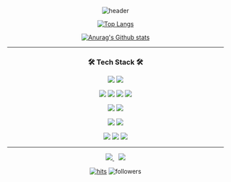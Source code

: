 <div align="center">  

![header](https://capsule-render.vercel.app/api?type=waving&color=gradient&height=300&section=header&text=Jaeook%20Jeong&fontSize=80)
</div>


<div align=center>

[![Top Langs](https://github-readme-stats.vercel.app/api/top-langs/?username=Jaeookk&layout=compact)](https://github.com/metleeha)

[![Anurag's Github stats](https://github-readme-stats.vercel.app/api?username=Jaeookk&show_icons=true)](https:github.com/Jaeookk/github-readme-stats)  

</div>

---

<h3 align="center">  🛠 Tech Stack 🛠 </h3>
<p align="center">
<img src="https://img.shields.io/badge/Deep%20Learnig-4374D9?style=plastic&logoColor=white"/>
<img src="https://img.shields.io/badge/Machine%20Learning-1DDB16?style=plastic&logoColor=white"/>
</p>
<p align="center">
<img src="https://img.shields.io/badge/Python-3776AB?style=flat-square&logo=Python&logoColor=white"/>
<img src="https://img.shields.io/badge/Numpy-013243?style=flat-square&logo=Numpy&logoColor=white"/>
<img src="https://img.shields.io/badge/pandas-150458?style=flat-square&logo=pandas&logoColor=white"/>
<img src="https://img.shields.io/badge/Jupyter-F37626?style=flat-square&logo=Jupyter&logoColor=white"/>
</p>
<p align="center">
<img src="https://img.shields.io/badge/PyTorch-E74A2B?style=flat-square&logo=PyTorch&logoColor=white"/>
<img src="https://img.shields.io/badge/Tensorflow-FF6F00?style=flat-square&logo=Tensorflow&logoColor=white"/>

</p>
<p align="center">
<img src="https://img.shields.io/badge/FastAPI-05988A?style=flat-square&logo=FastAPI&logoColor=white"/>
<img src="https://img.shields.io/badge/Streamlit-FF4B4B?style=flat-square&logo=Streamlit&logoColor=white"/>
</p>
<p align="center">
<img src="https://img.shields.io/badge/Docker-2391E6?style=flat-square&logo=Docker&logoColor=white"/>
<img src="https://img.shields.io/badge/Google%20Cloud-1A73E8?style=flat-square&logo=GoogleCloud&logoColor=white"/>
<img src="https://img.shields.io/badge/Wandb-FFB925?style=flat-square&logo=WeightsandBiases&logoColor=white"/>
</p>
  
  ---
<div align=center>
<a href="https://velog.io/@wodnr0710">
<img src="http://img.shields.io/badge/-Tech%20Blog-655ced?style=flat&logo=github&link=https://velog.io/@wodnr0710" style="height : auto; margin-left : 10px; margin right : 10px;"/>
</a> 
</a> <a href="mailto:wodnr0710@gmail.com">
<img src="https://img.shields.io/badge/Gmail-d14836?style=flat-square&logo=Gmail&logoColor=white&link=mailto:wodnr0710@gmail.com" style="height : auto; margin-left : 10px; margin-right : 10px;"/>
</a>  

[![hits](https://hits.seeyoufarm.com/api/count/incr/badge.svg?url=https%3A%2F%2Fgithub.com%2FJaeookk&count_bg=%237A7A7A&title_bg=%23FFADCC&icon=reverbnation.svg&icon_color=%23FF0000&title=hits&edge_flat=false)](https://hits.seeyoufarm.com)
![followers](https://img.shields.io/github/followers/Jaeookk?style=social)

</div>

<!--
**Jaeookk/Jaeookk** is a ✨ _special_ ✨ repository because its `README.md` (this file) appears on your GitHub profile.

Here are some ideas to get you started:

- 🔭 I’m currently working on ...
- 🌱 I’m currently learning ...
- 👯 I’m looking to collaborate on ...
- 🤔 I’m looking for help with ...
- 💬 Ask me about ...
- 📫 How to reach me: ...
- 😄 Pronouns: ...
- ⚡ Fun fact: ...
-->
